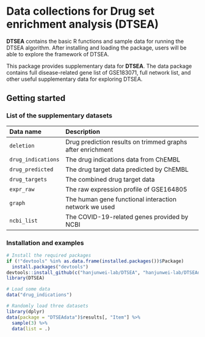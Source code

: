 # Data collections for Drug set enrichment analysis (DTSEA)

**DTSEA** contains the basic R functions and sample data for running the DTSEA algorithm. After installing and loading the package, users will be able to explore the framework of DTSEA.

This package provides supplementary data for **DTSEA**. The data package contains full disease-related gene list of GSE183071, full network list, and other useful supplementary data for exploring DTSEA.

## Getting started

### List of the supplementary datasets

| Data name        | Description                                                |
| :--------------- | :-------------------------------------------- |
|`deletion`        | Drug prediction results on trimmed graphs after enrichment |
|`drug_indications`| The drug indications data from ChEMBL                      |
|`drug_predicted`  | The drug target data predicted by ChEMBL                   |
|`drug_targets`    | The combined drug target data                              |
|`expr_raw`        | The raw expression profile of GSE164805                    |
|`graph`           | The human gene functional interaction network we used      |
|`ncbi_list`       | The COVID-19-related genes provided by NCBI                |

### Installation and examples

``` r
# Install the required packages
if (!"devtools" %in% as.data.frame(installed.packages())$Package)
  install.packages("devtools")
devtools::install_github(c("hanjunwei-lab/DTSEA", "hanjunwei-lab/DTSEAdata"))
library(DTSEA)

# Load some data
data("drug_indications")

# Randomly load three datasets
library(dplyr)
data(package = "DTSEAdata")$results[, "Item"] %>%
  sample(3) %>%
  data(list = .)
```
